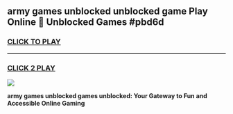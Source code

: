 
## army games unblocked unblocked game Play Online 👋 Unblocked Games #pbd6d
<h3>
<a href="https://premium.freeplayer.one?title=army_games_unblocked&ref=21F">CLICK TO PLAY</a></h3>
<hr>

<h3>
<a href="https://premium.freeplayer.one?title=army_games_unblocked&ref=21F">CLICK 2 PLAY</a>
  
</h3>

<a href="https://premium.freeplayer.one?title=army_games_unblocked&ref=21F/"><img src="https://clearcache.store/games.png"></a>


**army games unblocked games unblocked: Your Gateway to Fun and Accessible Online Gaming**
